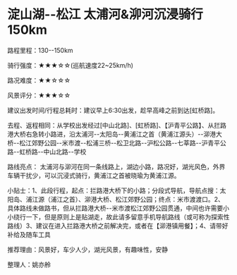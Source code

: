 # 淀山湖--松江 太浦河&泖河沉浸骑行 150km

路程里程：130--150km

骑行强度：★★★☆☆(巡航速度22\~25km/h)

路况难度：★★☆☆☆

风景评分：★★★☆☆

建议出发时间/行程总耗时：建议早上6:30出发，趁早高峰之前到达\[虹桥路]。

去程、返程相同：从学校出发经过\[中山北路]、\[虹桥路]、【沪青平公路】、从拦路港大桥右急转小路进，沿太浦河--太阳岛--黄浦江之首（黄浦江源头）--泖港大桥--松江郊野公园--米市渡--松浦三桥--松卫北路--沪松公路--七莘路--沪青平公路--虹桥路--中山北路--学校

路线亮点： 太浦河与泖河在同一条线路上，湖边小路，路况好，湖光风色，外界车辆干扰少，可以沉浸式骑行，黄浦江之首被晓瑜为黄浦江源。

小贴士：1、此段行程，起点：拦路港大桥下的小路；分段式导航，导航点搜：太阳岛、浦江源（浦江之首）、泖港大桥、松江郊野公园；终点：米市渡渡口。2、具体路线未做路书，但从拦路港大桥--米市渡松江郊野公园贯通，中间也许需要小小绕行一下，但是原则上是贴湖走，故此请多留意手机导航路线（或可称为探索性路线）3、建议在进入拦路港大桥之前解决完，或者在【泖港镇用餐】；4、请带好补给及随车工具

推荐理由：风景好，车少人少，湖光风景，有趣味性，安静

整理人：姚亦舲
